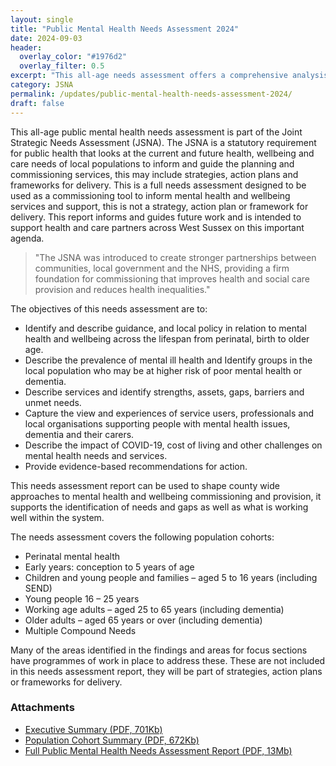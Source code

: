 ```yaml
---
layout: single
title: "Public Mental Health Needs Assessment 2024"
date: 2024-09-03
header: 
  overlay_color: "#1976d2"
  overlay_filter: 0.5
excerpt: "This all-age needs assessment offers a comprehensive analysis and insight into the current and future mental health and wellbeing needs of our local population across the county."
category: JSNA
permalink: /updates/public-mental-health-needs-assessment-2024/
draft: false
---
```


This all-age public mental health needs assessment is part of the Joint Strategic Needs Assessment (JSNA). The JSNA is a statutory requirement for public health that looks at the current and future health, wellbeing and care needs of local populations to inform and guide the planning and commissioning services, this may include strategies, action plans and frameworks for delivery. This is a full needs assessment designed to be used as a commissioning tool to inform mental health and wellbeing services and support, this is not a strategy, action plan or framework for delivery. This report informs and guides future work and is intended to support health and care partners across West Sussex on this important agenda.

> "The JSNA was introduced to create stronger partnerships between communities, local government and the NHS, providing a firm foundation for commissioning that improves health and social care provision and reduces health inequalities."

The objectives of this needs assessment are to:

* Identify and describe guidance, and local policy in relation to mental health and wellbeing across the lifespan from perinatal, birth to older age.
* Describe the prevalence of mental ill health and Identify groups in the local population who may be at higher risk of poor mental health or dementia.
* Describe services and identify strengths, assets, gaps, barriers and unmet needs.
* Capture the view and experiences of service users, professionals and local organisations supporting people with mental health issues, dementia and their carers.
* Describe the impact of COVID-19, cost of living and other challenges on mental health needs and services.
* Provide evidence-based recommendations for action.

This needs assessment report can be used to shape county wide approaches to mental health and wellbeing commissioning and provision, it supports the identification of needs and gaps as well as what is working well within the system. 

The needs assessment covers the following population cohorts: 
* Perinatal mental health 
* Early years: conception to 5 years of age 
* Children and young people and families – aged 5 to 16 years (including SEND) 
* Young people 16 – 25 years 
* Working age adults – aged 25 to 65 years (including dementia) 
* Older adults – aged 65 years or over (including dementia)
* Multiple Compound Needs

Many of the areas identified in the findings and areas for focus sections have programmes of work in place to address these. These are not included in this needs assessment report, they will be part of strategies, action plans or frameworks for delivery.  

### Attachments

+ [Executive Summary (PDF, 701Kb)](/assets/core/Overall_Exec_Summary_West_Sussex_Public_Mental_Health_Needs_Assessment_2024_FINAL.pdf)
+ [Population Cohort Summary (PDF, 672Kb)](/assets/core/Cohort_Summary_West_Sussex_Public_Mental_Health_Needs_Assessment_2024_FINAL.pdf)
+ [Full Public Mental Health Needs Assessment Report (PDF, 13Mb)](/assets/core/West_Sussex_Public_Mental_Health_Needs_Assessment_2024_FINAL.pdf)
